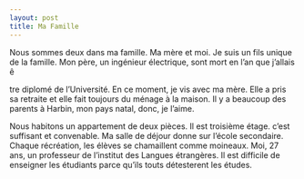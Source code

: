 ```yaml
---
layout: post
title: Ma Famille
---
```


Nous sommes deux dans ma famille. Ma mère et moi. Je suis un fils unique de la famille. Mon père, un ingénieur électrique, sont mort en l’an que j’allais ê

tre diplomé de l’Université. En ce moment, je vis avec ma mère. Elle a pris sa retraite et elle fait toujours du ménage à la maison. Il y a beaucoup des parents à Harbin, mon pays natal, donc, je l’aime.

Nous habitons un appartement de deux pièces. Il est troisième étage. c’est suffisant et convenable. Ma salle de déjour donne sur l’école secondaire. Chaque récréation, les élèves se chamaillent comme moineaux. Moi, 27 ans, un professeur de l’institut des Langues étrangères. Il est difficile de enseigner les étudiants parce qu’ils touts détesterent les études.
